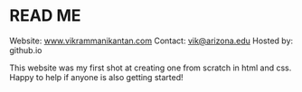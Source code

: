 # READ ME

Website: www.vikrammanikantan.com
Contact: vik@arizona.edu
Hosted by: github.io

This website was my first shot at creating one from scratch in html and css. Happy to help if anyone is also getting started!
